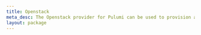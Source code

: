 ```yaml
---
title: Openstack
meta_desc: The Openstack provider for Pulumi can be used to provision any of the cloud resources available in Openstack.
layout: package
---
```

